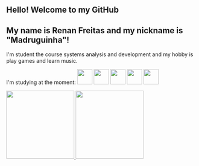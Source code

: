 ## Hello! Welcome to my GitHub
## My name is Renan Freitas and my nickname is "Madruguinha"!

I'm student the course systems analysis and development and my hobby is play games and learn music.

I'm studying at the moment:
<img src="https://cdn.jsdelivr.net/gh/devicons/devicon/icons/python/python-plain.svg" width="40" height="40" />
<img src="https://cdn.jsdelivr.net/gh/devicons/devicon/icons/java/java-original.svg" width="40" height="40" />
<img src="https://cdn.jsdelivr.net/gh/devicons/devicon/icons/javascript/javascript-plain.svg" width="40" height="40" />
<img src="https://cdn.jsdelivr.net/gh/devicons/devicon/icons/html5/html5-plain.svg" width="40" height="40"  />
<img src="https://cdn.jsdelivr.net/gh/devicons/devicon/icons/css3/css3-plain.svg" width="40" height="40" />

<div>
<a href="https://github.com/RFreitasAnjos">
<img height="180em" src="https://github-readme-stats.vercel.app/api/top-langs/?username=RFreitasAnjos&layout=compact&langs_count=7&theme=dracula"/>
<img height="180em" src="https://github-readme-stats.vercel.app/api?username=RFreitasAnjos&show_icons=true&theme=dracula&include_all_commits=true&count_private=true"/>
</div>
